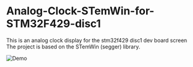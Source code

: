 # Analog-Clock-STemWin-for-STM32F429-disc1
This is an analog clock display for the stm32f429 disc1 dev board screen
The project is based on the STemWin (segger) library.

![Demo](./demo.gif)
